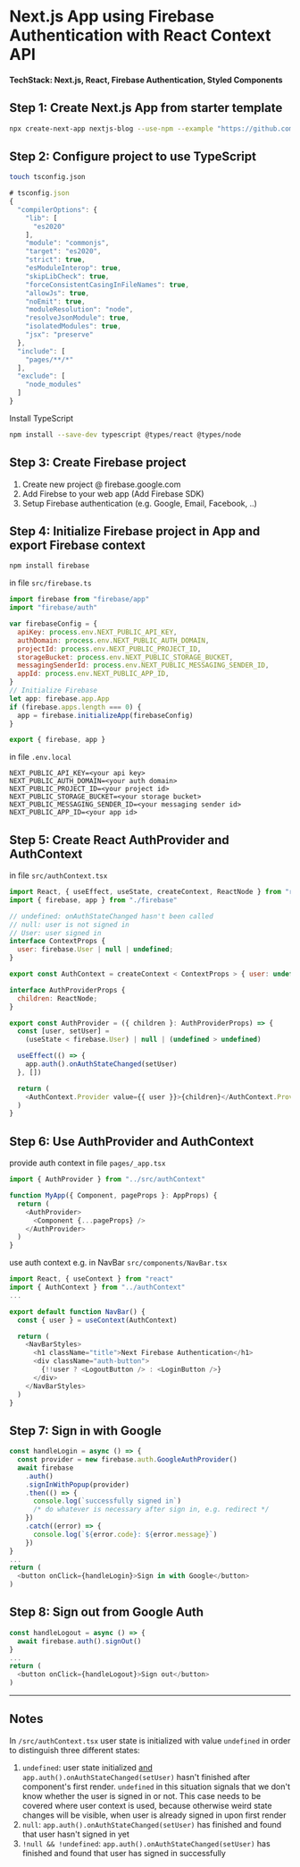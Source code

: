 # Next.js App using Firebase Authentication with React Context API

#### TechStack: Next.js, React, Firebase Authentication, Styled Components

## Step 1: Create Next.js App from starter template

```zsh
npx create-next-app nextjs-blog --use-npm --example "https://github.com/vercel/next-learn-starter/tree/master/learn-starter"
```

## Step 2: Configure project to use TypeScript

```zsh
touch tsconfig.json
```

```js
# tsconfig.json
{
  "compilerOptions": {
    "lib": [
      "es2020"
    ],
    "module": "commonjs",
    "target": "es2020",
    "strict": true,
    "esModuleInterop": true,
    "skipLibCheck": true,
    "forceConsistentCasingInFileNames": true,
    "allowJs": true,
    "noEmit": true,
    "moduleResolution": "node",
    "resolveJsonModule": true,
    "isolatedModules": true,
    "jsx": "preserve"
  },
  "include": [
    "pages/**/*"
  ],
  "exclude": [
    "node_modules"
  ]
}
```

Install TypeScript

```zsh
npm install --save-dev typescript @types/react @types/node
```

## Step 3: Create Firebase project

1. Create new project @ firebase.google.com
1. Add Firebse to your web app (Add Firebase SDK)
1. Setup Firebase authentication (e.g. Google, Email, Facebook, ..)

## Step 4: Initialize Firebase project in App and export Firebase context

```zsh
npm install firebase
```

in file `src/firebase.ts`

```js
import firebase from "firebase/app"
import "firebase/auth"

var firebaseConfig = {
  apiKey: process.env.NEXT_PUBLIC_API_KEY,
  authDomain: process.env.NEXT_PUBLIC_AUTH_DOMAIN,
  projectId: process.env.NEXT_PUBLIC_PROJECT_ID,
  storageBucket: process.env.NEXT_PUBLIC_STORAGE_BUCKET,
  messagingSenderId: process.env.NEXT_PUBLIC_MESSAGING_SENDER_ID,
  appId: process.env.NEXT_PUBLIC_APP_ID,
}
// Initialize Firebase
let app: firebase.app.App
if (firebase.apps.length === 0) {
  app = firebase.initializeApp(firebaseConfig)
}

export { firebase, app }
```

in file `.env.local`

```
NEXT_PUBLIC_API_KEY=<your api key>
NEXT_PUBLIC_AUTH_DOMAIN=<your auth domain>
NEXT_PUBLIC_PROJECT_ID=<your project id>
NEXT_PUBLIC_STORAGE_BUCKET=<your storage bucket>
NEXT_PUBLIC_MESSAGING_SENDER_ID=<your messaging sender id>
NEXT_PUBLIC_APP_ID=<your app id>
```

## Step 5: Create React AuthProvider and AuthContext

in file `src/authContext.tsx`

```js
import React, { useEffect, useState, createContext, ReactNode } from "react"
import { firebase, app } from "./firebase"

// undefined: onAuthStateChanged hasn't been called
// null: user is not signed in
// User: user signed in
interface ContextProps {
  user: firebase.User | null | undefined;
}

export const AuthContext = createContext < ContextProps > { user: undefined }

interface AuthProviderProps {
  children: ReactNode;
}

export const AuthProvider = ({ children }: AuthProviderProps) => {
  const [user, setUser] =
    (useState < firebase.User) | null | (undefined > undefined)

  useEffect(() => {
    app.auth().onAuthStateChanged(setUser)
  }, [])

  return (
    <AuthContext.Provider value={{ user }}>{children}</AuthContext.Provider>
  )
}
```

## Step 6: Use AuthProvider and AuthContext

provide auth context in file `pages/_app.tsx`

```js
import { AuthProvider } from "../src/authContext"

function MyApp({ Component, pageProps }: AppProps) {
  return (
    <AuthProvider>
      <Component {...pageProps} />
    </AuthProvider>
  )
}
```

use auth context e.g. in NavBar `src/components/NavBar.tsx`

```js
import React, { useContext } from "react"
import { AuthContext } from "../authContext"
...

export default function NavBar() {
  const { user } = useContext(AuthContext)

  return (
    <NavBarStyles>
      <h1 className="title">Next Firebase Authentication</h1>
      <div className="auth-button">
        {!!user ? <LogoutButton /> : <LoginButton />}
      </div>
    </NavBarStyles>
  )
}
```

## Step 7: Sign in with Google

```js
const handleLogin = async () => {
  const provider = new firebase.auth.GoogleAuthProvider()
  await firebase
    .auth()
    .signInWithPopup(provider)
    .then(() => {
      console.log(`successfully signed in`)
      /* do whatever is necessary after sign in, e.g. redirect */
    })
    .catch((error) => {
      console.log(`${error.code}: ${error.message}`)
    })
}
...
return (
  <button onClick={handleLogin}>Sign in with Google</button>
)

```

## Step 8: Sign out from Google Auth

```js
const handleLogout = async () => {
  await firebase.auth().signOut()
}
...
return (
  <button onClick={handleLogout}>Sign out</button>
)
```

<hr>

## Notes

In `/src/authContext.tsx` user state is initialized with value `undefined` in order to distinguish three different states:

1. `undefined`: user state initialized <ins>and</ins> `app.auth().onAuthStateChanged(setUser)` hasn't finished after component's first render. `undefined` in this situation signals that we don't know whether the user is signed in or not. This case needs to be covered where user context is used, because otherwise weird state changes will be visible, when user is already signed in upon first render
1. `null`: `app.auth().onAuthStateChanged(setUser)` has finished and found that user hasn't signed in yet
1. `!null && !undefined`: `app.auth().onAuthStateChanged(setUser)` has finished and found that user has signed in successfully
